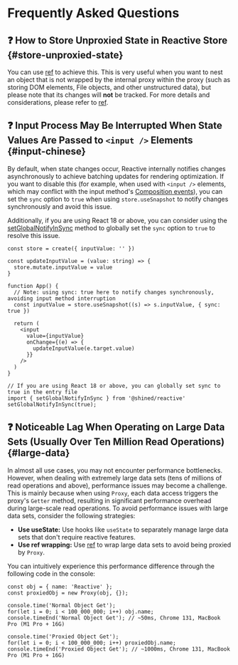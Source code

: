 # Frequently Asked Questions

## ❓ How to Store Unproxied State in Reactive Store {#store-unproxied-state}

You can use [ref](/reference/advanced/ref) to achieve this. This is very useful when you want to nest an object that is not wrapped by the internal proxy within the proxy (such as storing DOM elements, File objects, and other unstructured data), but please note that its changes will **not** be tracked. For more details and considerations, please refer to [ref](/reference/advanced/ref).

## ❓ Input Process May Be Interrupted When State Values Are Passed to `<input />` Elements {#input-chinese}

By default, when state changes occur, Reactive internally notifies changes asynchronously to achieve batching updates for rendering optimization. If you want to disable this (for example, when used with `<input />` elements, which may conflict with the input method's [Composition events](https://developer.mozilla.org/en-US/docs/Web/API/CompositionEvent)), you can set the `sync` option to `true` when using `store.useSnapshot` to notify changes synchronously and avoid this issue.

Additionally, if you are using React 18 or above, you can consider using the [setGlobalNotifyInSync](/reference/advanced/set-global-notify-in-sync) method to globally set the `sync` option to `true` to resolve this issue.

```tsx {8}
const store = create({ inputValue: '' })

const updateInputValue = (value: string) => {
  store.mutate.inputValue = value
}

function App() {
  // Note: using sync: true here to notify changes synchronously, avoiding input method interruption
  const inputValue = store.useSnapshot((s) => s.inputValue, { sync: true })

  return (
    <input
      value={inputValue}
      onChange={(e) => {
        updateInputValue(e.target.value)
      }}
    />
  )
}

// If you are using React 18 or above, you can globally set sync to true in the entry file
import { setGlobalNotifyInSync } from '@shined/reactive'
setGlobalNotifyInSync(true);
```

## ❓ Noticeable Lag When Operating on Large Data Sets (Usually Over Ten Million Read Operations) {#large-data}

In almost all use cases, you may not encounter performance bottlenecks. However, when dealing with extremely large data sets (tens of millions of read operations and above), performance issues may become a challenge. This is mainly because when using `Proxy`, each data access triggers the proxy's `Getter` method, resulting in significant performance overhead during large-scale read operations. To avoid performance issues with large data sets, consider the following strategies:

- **Use useState:** Use hooks like `useState` to separately manage large data sets that don't require reactive features.
- **Use ref wrapping:** Use [ref](/reference/advanced/ref) to wrap large data sets to avoid being proxied by `Proxy`.

You can intuitively experience this performance difference through the following code in the console:

```tsx
const obj = { name: 'Reactive' };
const proxiedObj = new Proxy(obj, {});

console.time('Normal Object Get');
for(let i = 0; i < 100_000_000; i++) obj.name;
console.timeEnd('Normal Object Get'); // ~50ms, Chrome 131, MacBook Pro (M1 Pro + 16G)

console.time('Proxied Object Get');
for(let i = 0; i < 100_000_000; i++) proxiedObj.name;
console.timeEnd('Proxied Object Get'); // ~1000ms, Chrome 131, MacBook Pro (M1 Pro + 16G)
```
